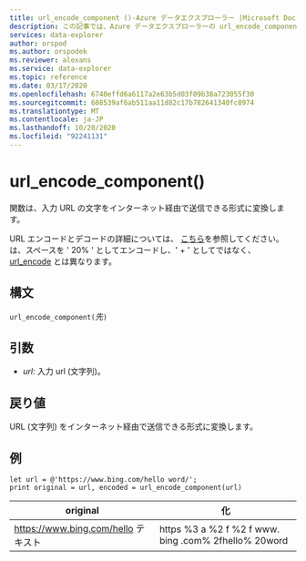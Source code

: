 ```yaml
---
title: url_encode_component ()-Azure データエクスプローラー |Microsoft Docs
description: この記事では、Azure データエクスプローラーの url_encode_component () について説明します。
services: data-explorer
author: orspod
ms.author: orspodek
ms.reviewer: alexans
ms.service: data-explorer
ms.topic: reference
ms.date: 03/17/2020
ms.openlocfilehash: 6740effd6a6117a2e63b5d03f09b38a723055f30
ms.sourcegitcommit: 608539af6ab511aa11d82c17b782641340fc8974
ms.translationtype: MT
ms.contentlocale: ja-JP
ms.lasthandoff: 10/20/2020
ms.locfileid: "92241131"
---
```

# <a name="url_encode_component"></a>url_encode_component()

関数は、入力 URL の文字をインターネット経由で送信できる形式に変換します。 

URL エンコードとデコードの詳細については、 [こちら](https://en.wikipedia.org/wiki/Percent-encoding)を参照してください。
は、スペースを ' 20% ' としてエンコードし、' + ' としてではなく、 [url_encode](./urlencodefunction.md) とは異なります。

## <a name="syntax"></a>構文

`url_encode_component(`*先*`)`

## <a name="arguments"></a>引数

* *url*: 入力 url (文字列)。  

## <a name="returns"></a>戻り値

URL (文字列) をインターネット経由で送信できる形式に変換します。

## <a name="examples"></a>例

```kusto
let url = @'https://www.bing.com/hello word/';
print original = url, encoded = url_encode_component(url)
```

|original|化|
|---|---|
|https://www.bing.com/hello テキスト|https %3 a %2 f %2 f www. bing .com% 2fhello% 20word|


 